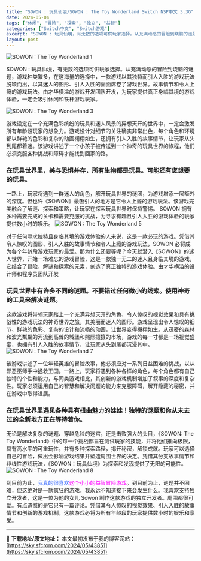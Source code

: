 ```yaml
---
title: "SOWON : 玩具仙境/SOWON : The Toy Wonderland Switch NSP中文 3.3G"
date: 2024-05-04
tags: ["休闲", "冒险", "探索", "独立", "益智"]
categories: ["Switch中文", "Switch游戏"]
excerpt: "SOWON : 玩具仙境，有无数的选项可供玩家选择。从充满动感的冒险到烧脑的谜题，游戏种类繁多，在这海量的选择中，一款游戏以其独特而引人入胜的游戏玩法脱颖而出，以其迷人的图形、引人入胜的画面席卷了游戏世界。故事情节和令人上瘾的游戏玩法。由才华横溢的游戏开发团队开发，为玩家提供真正身临其境的游戏体验，&hellip;"
layout: post
---
```


<img src="https://sky.sfcrom.com/wp-content/uploads/2024/05/20240504163720-61621.jpeg" alt="SOWON : The Toy Wonderland 1" />

SOWON : 玩具仙境，有无数的选项可供玩家选择。从充满动感的冒险到烧脑的谜题，游戏种类繁多，在这海量的选择中，一款游戏以其独特而引人入胜的游戏玩法脱颖而出，以其迷人的图形、引人入胜的画面席卷了游戏世界。故事情节和令人上瘾的游戏玩法。由才华横溢的游戏开发团队开发，为玩家提供真正身临其境的游戏体验，一定会吸引休闲和铁杆游戏玩家。

<img src="https://sky.sfcrom.com/wp-content/uploads/2024/05/20240504163721-482d4.jpeg" alt="SOWON : The Toy Wonderland 3" />

<span>游戏设定在一个充满色彩缤纷的玩具和迷人风景的异想天开的世界中，一定会激发所有年龄段玩家的想象力。游戏设计对细节的关注确实非常出色，每个角色和环境都以鲜艳的色彩和复杂的动画栩栩如生，还拥有引人入胜的故事情节，让玩家从头到尾都着迷。该游戏讲述了一个小孩子被传送到一个神奇的玩具世界的旅程，他们必须克服各种挑战和障碍才能找到回家的路。</span>
<h3><span>在玩具世界里，美与恐惧并存，所有生物都是玩具。可能还有您想要的玩具。</span></h3>
一路上，玩家将遇到一群迷人的角色，解开玩具世界的谜团，为游戏增添一层额外的深度。但也许《SOWON》最吸引人的地方是它令人上瘾的游戏玩法。该游戏完美融合了解谜、探索和策略，让玩家在探索玩具世界时保持警惕。 SOWON 拥有多种需要完成的关卡和需要克服的挑战，为寻求有趣且引人入胜的游戏体验的玩家提供数小时的娱乐。

<img src="https://sky.sfcrom.com/wp-content/uploads/2024/05/20240504163722-856d2.jpeg" alt="SOWON : The Toy Wonderland 5" />

<span>对于任何寻求独特且身临其境的游戏体验的人来说，这是一款必玩的游戏。凭借其令人惊叹的图形、引人入胜的故事情节和令人上瘾的游戏玩法，SOWON 必将成为各个年龄段游戏玩家的最爱。那为什么还要等呢？今天就潜入《SOWON》的迷人世界，开始一场难忘的游戏冒险，这是一款独一无二的迷人且身临其境的游戏，它结合了冒险、解谜和探索的元素，创造了真正独特的游戏体验。由才华横溢的设计师和程序员团队开发</span>
<h3><span>玩具世界中有许多不同的谜题。不要错过任何微小的线索。使用神奇的工具来解决谜题。</span></h3>
<span>这款游戏将带领玩家踏上一个充满异想天开的角色、令人惊叹的视觉效果和具有挑战性的游戏玩法的神奇世界之旅，其美丽而迷人的图形。游戏呈现出令人惊叹的细节、鲜艳的色彩、复杂的设计和流畅的动画，让世界变得栩栩如生。从茂密的森林和波光粼粼的河流到高耸的城堡和熙熙攘攘的市场，游戏的每一寸都是一场视觉盛宴，也拥有引人入胜的故事情节，让玩家从头到尾都沉浸其中。</span>

<img src="https://sky.sfcrom.com/wp-content/uploads/2024/05/20240504163722-63b59.jpeg" alt="SOWON : The Toy Wonderland 7" />

<span>该游戏讲述了一位年轻英雄的冒险故事，他必须应对一系列日益困难的挑战，以从邪恶巫师手中拯救王国。一路上，玩家将遇到各种各样的角色，每个角色都有自己独特的个性和能力，与同类游戏相比，其创新的游戏机制增加了叙事的深度和复杂性。玩家必须运用自己的智慧和解决问题的能力来克服障碍，解开隐藏的秘密，并在游戏中取得进展。</span>
<h3><span>在玩具世界里遇见各种具有扭曲魅力的娃娃！独特的谜题和你从未去过的全新地方正在等待着你。</span></h3>
<span>无论是解决复杂的谜题、穿越危险的迷宫，还是击败强大的头目，《SOWON: The Toy Wonderland》中的每一个挑战都旨在测试玩家的技能，并将他们推向极限，具有高水平的可重玩性，并有多种探索路径，揭开秘密，解锁成就。玩家可以选择自己的冒险，做出会影响游戏结果并塑造周围世界的决定。凭借其分支故事情节和非线性游戏玩法，《SOWON：玩具仙境》为探索和发现提供了无限的可能性。</span>

<img src="https://sky.sfcrom.com/wp-content/uploads/2024/05/20240504163723-d664b.jpeg" alt="SOWON : The Toy Wonderland 8" />

到目前为止，<span style="color: #3366ff;">我真的很喜欢<span style="color: #ff00ff;">这个小小的益智冒险游戏</span></span>。到目前为止，谜题并不困难，但这绝对是一款疯狂的游戏，我永远不知道接下来会发生什么。我喜欢支持独立开发者，这是一位为他的女儿 Sowon 制作这款游戏​​的独立开发者。周围都很可爱。有点遗憾的是它只有一篇评​​论。凭借其令人惊叹的视觉效果、引人入胜的故事情节和创新的游戏机制，这款游戏必将为所有年龄段的玩家提供数小时的娱乐和享受。

---
📖 **下载地址/原文地址：** 本文最初发布于我的博客网站：[https://sky.sfcrom.com/2024/05/43851](https://sky.sfcrom.com/2024/05/43851)
